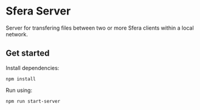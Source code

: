 # Sfera Server
Server for transfering files between two or more Sfera clients within a local network.

## Get started
Install dependencies:  
```
npm install
```
Run using:
```
npm run start-server
```